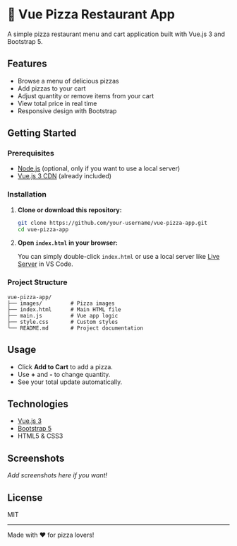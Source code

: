 # 🍕 Vue Pizza Restaurant App

A simple pizza restaurant menu and cart application built with Vue.js 3 and Bootstrap 5.

## Features

- Browse a menu of delicious pizzas
- Add pizzas to your cart
- Adjust quantity or remove items from your cart
- View total price in real time
- Responsive design with Bootstrap

## Getting Started

### Prerequisites

- [Node.js](https://nodejs.org/) (optional, only if you want to use a local server)
- [Vue.js 3 CDN](https://unpkg.com/vue@3) (already included)

### Installation

1. **Clone or download this repository:**

   ```sh
   git clone https://github.com/your-username/vue-pizza-app.git
   cd vue-pizza-app
   ```

2. **Open `index.html` in your browser:**

   You can simply double-click `index.html` or use a local server like [Live Server](https://marketplace.visualstudio.com/items?itemName=ritwickdey.LiveServer) in VS Code.

### Project Structure

```
vue-pizza-app/
├── images/         # Pizza images
├── index.html      # Main HTML file
├── main.js         # Vue app logic
├── style.css       # Custom styles
└── README.md       # Project documentation
```

## Usage

- Click **Add to Cart** to add a pizza.
- Use **+** and **-** to change quantity.
- See your total update automatically.

## Technologies

- [Vue.js 3](https://vuejs.org/)
- [Bootstrap 5](https://getbootstrap.com/)
- HTML5 & CSS3

## Screenshots

_Add screenshots here if you want!_

## License

MIT

---

Made with ❤️ for pizza lovers!
